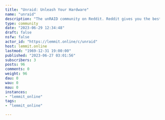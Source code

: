 ```yaml
---
title: "Unraid: Unleash Your Hardware" 
name: "unraid"
description: "The unRAID community on Reddit. Reddit gives you the best of the internet in one place."
type: community
date: "2023-06-29 12:34:48"
draft: false
nsfw: false
actor_id: "https://lemmit.online/c/unraid"
host: lemmit.online
lastmod: "1969-12-31 19:00:00"
published: "2023-06-27 03:01:56"
subscribers: 3
posts: 96
comments: 0
weight: 96
dau: 0
wau: 0
mau: 0
instances:
- "lemmit_online"
tags: 
- "lemmit_online"

---
```

